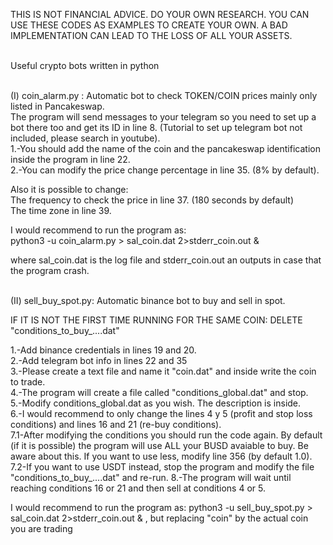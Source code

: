 THIS IS NOT FINANCIAL ADVICE. DO YOUR OWN RESEARCH. YOU CAN USE THESE CODES AS EXAMPLES TO CREATE YOUR OWN. A BAD IMPLEMENTATION CAN LEAD TO THE LOSS OF ALL YOUR ASSETS.<br /><br />

Useful crypto bots written in python <br /><br />

(I) coin_alarm.py : Automatic bot to check TOKEN/COIN prices mainly only listed in Pancakeswap.<br />
The program will send messages to your telegram so you need to set up a bot there too and get its ID in line 8.
(Tutorial to set up telegram bot not included, please search in youtube).<br />
1.-You should add the name of the coin and the pancakeswap identification inside the program in line 22.<br />
2.-You can modify the price change percentage in line 35. (8% by default).<br />

Also it is possible to change:<br />
The frequency to check the price in line 37. (180 seconds by default)<br />
The time zone in line 39.

I would recommend to run the program as:<br />
python3 -u coin_alarm.py > sal_coin.dat 2>stderr_coin.out &

where sal_coin.dat is the log file and stderr_coin.out an outputs in case that the program crash.<br /><br />


(II) sell_buy_spot.py: Automatic binance bot to buy and sell in spot.<br />

IF IT IS NOT THE FIRST TIME RUNNING FOR THE SAME COIN: DELETE "conditions_to_buy_....dat"<br />

1.-Add binance credentials in lines 19 and 20.<br />
2.-Add telegram bot info in lines 22 and 35<br />
3.-Please create a text file and name it "coin.dat" and inside write the coin to trade.<br />
4.-The program will create a file called "conditions_global.dat" and stop.<br />
5.-Modify conditions_global.dat as you wish. The description is inside.<br />
6.-I would recommend to only change the lines 4 y 5 (profit and stop loss conditions) and lines 16 and 21 (re-buy conditions). <br />
7.1-After modifying the conditions you should run the code again. By default (if it is possible) the program will use ALL your BUSD avaiable to buy.
Be aware about this. If you want to use less, modify line 356 (by default 1.0).
7.2-If you want to use USDT instead, stop the program and modify the file "conditions_to_buy_....dat" and re-run.
8.-The program will wait until reaching conditions 16 or 21 and then sell at conditions 4 or 5. 

I would recommend to run the program as:
python3 -u sell_buy_spot.py > sal_coin.dat 2>stderr_coin.out & , but replacing "coin" by the actual coin you are trading





